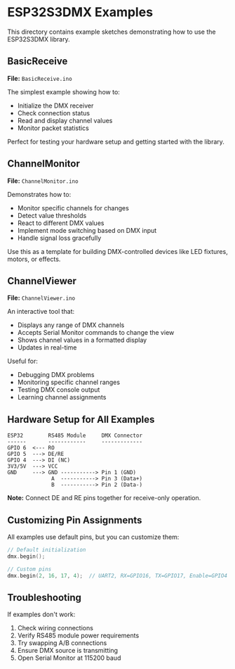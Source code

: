# ESP32S3DMX Examples

This directory contains example sketches demonstrating how to use the ESP32S3DMX library.

## BasicReceive
**File:** `BasicReceive.ino`

The simplest example showing how to:
- Initialize the DMX receiver
- Check connection status
- Read and display channel values
- Monitor packet statistics

Perfect for testing your hardware setup and getting started with the library.

## ChannelMonitor
**File:** `ChannelMonitor.ino`

Demonstrates how to:
- Monitor specific channels for changes
- Detect value thresholds
- React to different DMX values
- Implement mode switching based on DMX input
- Handle signal loss gracefully

Use this as a template for building DMX-controlled devices like LED fixtures, motors, or effects.

## ChannelViewer
**File:** `ChannelViewer.ino`

An interactive tool that:
- Displays any range of DMX channels
- Accepts Serial Monitor commands to change the view
- Shows channel values in a formatted display
- Updates in real-time

Useful for:
- Debugging DMX problems
- Monitoring specific channel ranges
- Testing DMX console output
- Learning channel assignments

## Hardware Setup for All Examples

```
ESP32        RS485 Module     DMX Connector
------       ------------     -------------
GPIO 6  <--- RO               
GPIO 5  ---> DE/RE            
GPIO 4  ---> DI (NC)          
3V3/5V  ---> VCC              
GND     ---> GND -----------> Pin 1 (GND)
              A  -----------> Pin 3 (Data+)
              B  -----------> Pin 2 (Data-)
```

**Note:** Connect DE and RE pins together for receive-only operation.

## Customizing Pin Assignments

All examples use default pins, but you can customize them:

```cpp
// Default initialization
dmx.begin();

// Custom pins
dmx.begin(2, 16, 17, 4);  // UART2, RX=GPIO16, TX=GPIO17, Enable=GPIO4
```

## Troubleshooting

If examples don't work:
1. Check wiring connections
2. Verify RS485 module power requirements
3. Try swapping A/B connections
4. Ensure DMX source is transmitting
5. Open Serial Monitor at 115200 baud
